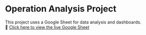 # Operation Analysis Project
 This project uses a Google Sheet for data analysis and dashboards.  
🔗 [Click here to view the live Google Sheet](https://docs.google.com/spreadsheets/d/1vYcGvtV9mGvLlzTnUOeEhYoM_-UZC427TE9XpGun8eA/edit?gid=358021785#gid=358021785)
